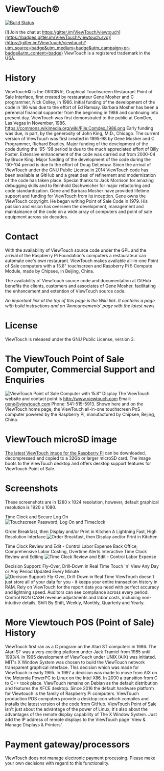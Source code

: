 ViewTouch©
=========

[![Build Status](https://img.shields.io/travis/ViewTouch/viewtouch/master.svg?label=Travis)](https://travis-ci.org/ViewTouch/viewtouch/builds)

[![Join the chat at https://gitter.im/ViewTouch/viewtouch](https://badges.gitter.im/ViewTouch/viewtouch.svg)](https://gitter.im/ViewTouch/viewtouch?utm_source=badge&utm_medium=badge&utm_campaign=pr-badge&utm_content=badge)
ViewTouch is a registered trademark in the USA.

History
=========
ViewTouch© is the ORIGINAL Graphical Touchscreen Restaurant Point of Sale Interface, first created by restaurateur Gene Mosher and C programmer, Nick Colley, in 1986.  Initial funding of the development of the code in '86 was due to the effort of Ed Ramsay.  Barbara Mosher has been a perennial financial supporter from the beginning in 1986 and continuing into present day.  ViewTouch was first demonstrated to the public at ComDex, Las Vegas in November, 1986. https://commons.wikimedia.org/wiki/File:Comdex_1986.png  Early funding was due, in part, by the generosity of John King, M.D., Chicago.  The current version of ViewTouch was first created in 1995-98 by Gene Mosher and C Programmer, Richard Bradley.  Major funding of the development of the code during the '95-'98 period is due to the much appreciated effort of Billy Foster.  Extensive enhancement of the code was carried out from 2000-04 by Bruce King. Major funding of the development of the code during the '00-'04 period is due to the effort of Doug DeLeeuw.  Since the arrival of ViewTouch under the GNU Public License in 2014 ViewTouch code has been available at GitHub and a great deal of refinement and modernization of the code has taken place.  Special thanks to Jack Morrison for amazing debugging skills and to Reinhold Gschweicher for major refactoring and code standardization.  Gene and Barbara Mosher have provided lifetime support and funding for ViewTouch from its inception. Gene owns the ViewTouch copyright. He began writing Point of Sale Code in 1979. His passion and  vision has overseen the development, management and maintainance of the code on a wide array of computers and point of sale equipment across six decades.

Contact
=========
With the availability of ViewTouch source code under the GPL and the arrival of the Raspberry Pi Foundation's computers a restaurateur can automate one's own restaurant.  ViewTouch makes available all-in-one Point of Sale computers with a 15.8" touchscreen and Raspberry Pi 5 Compute Module, made by Chipsee, in Beijing, China.

The availability of ViewTouch source code and documentation at GitHub benefits the clients, customers and associates of Gene Mosher, facilitating the enhancement and extention of ViewTouch source code.

_An important link at the top of this page is the Wiki link. It contains a page with build instructions and an 'Announcements' page with the latest news._

License
=========
ViewTouch is released under the GNU Public License, version 3.

The ViewTouch Point of Sale Computer, Commercial Support and Enquiries
=========
![ViewTouch Point of Sale Computer with 15.8" Display](https://www.viewtouch.com/poscomputer.avif)
The ViewTouch website and contact point is http://www.viewtouch.com  Email: gene@viewtouch.com  Phone: 541-515-5913.
Shown here and on the ViewTouch home page, the ViewTouch all-in-one touchscreen PoS computer powered by the Raspberry Pi, manufactured by Chipsee, Bejing, China.

ViewTouch microSD image
=========
<a href="http://www.viewtouch.com/nc.html">The latest ViewTouch image for the Raspberry Pi</a> can be downloaded, decompressed and copied to a 32Gb or larger microSD card.  The image boots to the ViewTouch desktop and offers desktop support features for ViewTouch Point of Sale.

Screenshots
=========
These screenshots are in 1280 x 1024 resolution, however, default graphical resolution is 1920 x 1080.

Time Clock and Secure Log On
![Touchscreen Password, Log On and Timeclock](http://www.viewtouch.com/vtscrn1.png)

Order Breakfast, then Display and/or Print in Kitchen
A Lightning Fast, High Resolution Interface
![Order Breakfast, then Display and/or Print in Kitchen](http://www.viewtouch.com/vtscrn6.png)

Time Clock Review and Edit - Control Labor Expense 
Back Office, Comprehensive Labor Costing, Overtime Alerts
Interactive Time Clock Review and Editing
![Time Clock Review and Edit - Control Labor Expense ](http://www.viewtouch.com/vtscrn3.png)

Decision Support: Fly-Over, Drill-Down in Real Time
Touch 'n' View Any Day or Any Period Updated Every Minute
![Decision Support: Fly-Over, Drill-Down in Real Time](http://www.viewtouch.com/vtscrn5.png)
ViewTouch doesn't just store all of your data for you - it keeps your entire transaction history in RAM. Rely on ViewTouch for the report data you need with perfect accuracy and lightning speed. Auditors can see compliance across every period. Control NON CASH revenue adjustments and labor costs, including non-intuitive details, Shift By Shift, Weekly, Monthly, Quarterly and Yearly.

More Viewtouch POS (Point of Sale) History
=========
ViewTouch first ran as a C program on the Atari ST computers in 1986. The Atari ST was a very exciting platform under Jack Tramiel from 1985 until 1993/4. In 1995 development of ViewTouch under UNIX (AIX) was initiated. MIT's X Window System was chosen to build the ViewTouch network transparent graphical interface. This decision which was made for ViewTouch in early 1995.
In 1997 a decision was made to move from AIX on the Motorola PowerPC to Linux on the Intel X86. In 2000 a transition from C to C++ took place.  ViewTouch remains on Debian as the default distribution and features the XFCE desktop.
Since 2016 the default hardware platform for Viewtouch is the family of Raspberry Pi computers. ViewTouch production POS computers provide a desktop icon which compiles and installs the latest version of the code from GitHub.
ViewTouch Point of Sale isn't just about the advantage of the power of Linux; it's also about the advantages of the remote display capability of The X Window System. Just add the IP address of remote displays to the ViewTouch page 'View & Manage Displays & Printers'.

Payment gateway/processors
=========
ViewTouch does not manage electronic payment processing.  Please make your own decisions with regard to this functionality.
